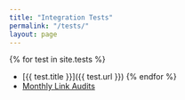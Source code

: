 ```yaml
---
title: "Integration Tests"
permalink: "/tests/"
layout: page
---
```


{% for test in site.tests %}
- [{{ test.title }}]({{ test.url }})
{% endfor %}
- [Monthly Link Audits](https://github.com/buddhist-uni/buddhist-uni.github.io/issues?q=is%3Aissue+Monthly+Link+Report+author%3Aapp%2Fgithub-actions)
